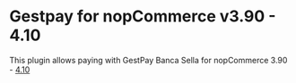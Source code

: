 # Gestpay for nopCommerce v3.90 - 4.10
This plugin allows paying with GestPay Banca Sella for nopCommerce 3.90 - [4.10](tree/nop4x)
